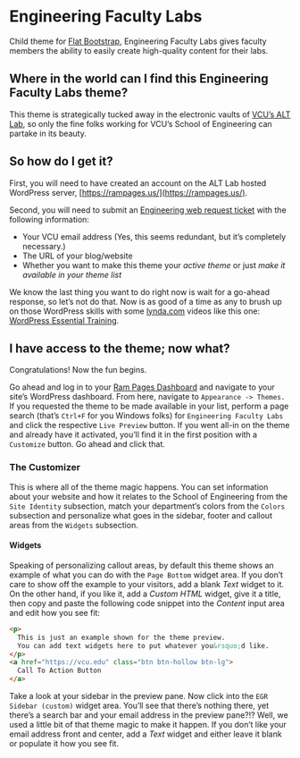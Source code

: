 # Engineering Faculty Labs

Child theme for [Flat Bootstrap](http://xtremelysocial.com/wordpress/flat/), Engineering Faculty Labs gives faculty members the ability to easily create high-quality content for their labs.

## Where in the world can I find this Engineering Faculty Labs theme?

This theme is strategically tucked away in the electronic vaults of [VCU&rsquo;s ALT Lab](http://altlab.vcu.edu/), so only the fine folks working for VCU&rsquo;s School of Engineering can partake in its beauty.

## So how do I get it?

First, you will need to have created an account on the ALT Lab hosted WordPress server, [https://rampages.us/](https://rampages.us/).

Second, you will need to submit an [Engineering web request ticket](https://egr.vcu.edu/resources/communications/web-request/) with the following information:

* Your VCU email address (Yes, this seems redundant, but it&rsquo;s completely necessary.)
* The URL of your blog/website
* Whether you want to make this theme your *active theme* or just *make it available in your theme list* 

We know the last thing you want to do right now is wait for a go-ahead response, so let&rsquo;s not do that. Now is as good of a time as any to brush up on those WordPress skills with some [lynda.com](https://lynda.com) videos like this one: [WordPress Essential Training](https://www.lynda.com/WordPress-tutorials/WordPress-Essential-Training/372542-2.html).

## I have access to the theme; now what?

Congratulations! Now the fun begins.

Go ahead and log in to your [Ram Pages Dashboard](https://rampages.us/wp-admin/) and navigate to your site&rsquo;s WordPress dashboard. From here, navigate to `Appearance -> Themes.` If you requested the theme to be made available in your list, perform a page search (that&rsquo;s `Ctrl+F` for you Windows folks) for `Engineering Faculty Labs` and click the respective `Live Preview` button. If you went all-in on the theme and already have it activated, you&rsquo;ll find it in the first position with a `Customize` button. Go ahead and click that.

### The Customizer

This is where all of the theme magic happens. You can set information about your website and how it relates to the School of Engineering from the `Site Identity` subsection, match your department&rsquo;s colors from the `Colors` subsection and personalize what goes in the sidebar, footer and callout areas from the `Widgets` subsection.

#### Widgets

Speaking of personalizing callout areas, by default this theme shows an example of what you can do with the `Page Bottom` widget area. If you don&rsquo;t care to show off the example to your visitors, add a blank *Text* widget to it. On the other hand, if you like it, add a *Custom HTML* widget, give it a title, then copy and paste the following code snippet into the *Content* input area and edit how you see fit:

```html
<p>
  This is just an example shown for the theme preview.
  You can add text widgets here to put whatever you&rsquo;d like.
</p>
<a href="https://vcu.edu" class="btn btn-hollow btn-lg">
  Call To Action Button
</a>
```

Take a look at your sidebar in the preview pane. Now click into the `EGR Sidebar (custom)` widget area. You&rsquo;ll see that there&rsquo;s nothing there, yet there&rsquo;s a search bar and your email address in the preview pane?!? Well, we used a little bit of that theme magic to make it happen. If you don&rsquo;t like your email address front and center, add a *Text* widget and either leave it blank or populate it how you see fit.
